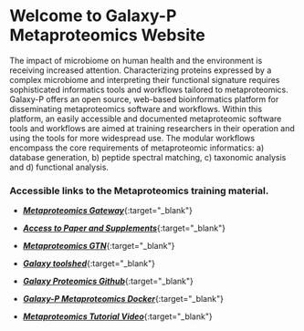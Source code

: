 # Welcome to Galaxy-P Metaproteomics Website

The impact of microbiome on human health and the environment is receiving increased attention. Characterizing proteins expressed by a complex microbiome and interpreting their functional signature requires sophisticated informatics tools and workflows tailored to metaproteomics. Galaxy-P offers an open source, web-based bioinformatics platform for disseminating metaproteomics software and workflows.  Within this platform, an easily accessible and documented metaproteomic software tools and workflows are aimed at training researchers in their operation and using the tools for more widespread use. The modular workflows encompass the core requirements of metaproteomic informatics: a) database generation, b) peptide spectral matching, c) taxonomic analysis and d) functional analysis. 

### Accessible links to the Metaproteomics training material. 


* [**_Metaproteomics Gateway_**](http://z.umn.edu/metaproteomicsgateway){:target="_blank"}

* [**_Access to Paper and Supplements_**](){:target="_blank"}

* [**_Metaproteomics GTN_**](http://galaxyproject.github.io/training-material){:target="_blank"}

* [**_Galaxy toolshed_**](https://toolshed.g2.bx.psu.edu/){:target="_blank"}

* [**_Galaxy Proteomics Github_**](https://github.com/galaxyproteomics){:target="_blank"}

* [**_Galaxy-P Metaproteomics Docker_**](){:target="_blank"}

* [**_Metaproteomics Tutorial Video_**](){:target="_blank"}

